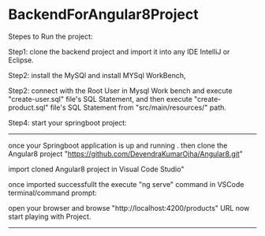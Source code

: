 # BackendForAngular8Project
Stepes to Run the project:

Step1: clone the backend project and import it into any IDE IntelliJ or Eclipse.

Step2: install the MySQl and install MYSql WorkBench,

Step2: connect with the Root User in Mysql Work bench and execute "create-user.sql" file's SQL Statement, and then execute "create-product.sql" file's SQL Statement from "src/main/resources/" path.

Step4: start your springboot project:

--------------------------------------------
once your Springboot application is up and running .
then clone the Angular8 project "https://github.com/DevendraKumarOjha/Angular8.git" 

import cloned Angular8 project in Visual Code Studio"

once imported successfullt the execute "ng serve" command in VSCode terminal/command prompt:

open your browser and browse "http://localhost:4200/products" URL now start playing with Project.

****************************************************************************

